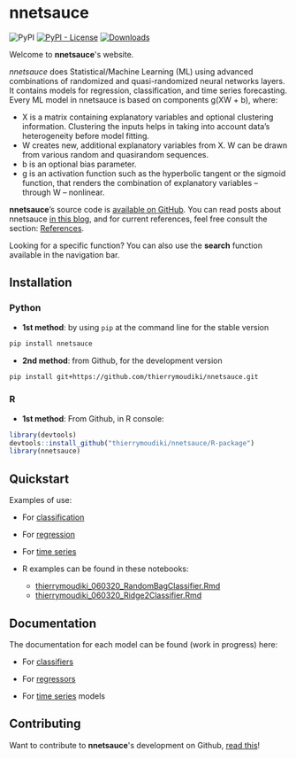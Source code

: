 

# nnetsauce

![PyPI](https://img.shields.io/pypi/v/nnetsauce) [![PyPI - License](https://img.shields.io/pypi/l/nnetsauce)](https://github.com/thierrymoudiki/nnetsauce/blob/master/LICENSE) [![Downloads](https://pepy.tech/badge/nnetsauce)](https://pepy.tech/project/nnetsauce)

Welcome to __nnetsauce__'s website.

_nnetsauce_ does Statistical/Machine Learning (ML) using advanced combinations of randomized and quasi-randomized neural networks layers. It contains models for regression, classification, and time series forecasting. Every ML model in nnetsauce is based on components g(XW + b), where:

   - X is a matrix containing explanatory variables and optional clustering information. Clustering the inputs helps in taking into account data’s heterogeneity before model fitting.
   - W creates new, additional explanatory variables from X. W can be drawn from various random and quasirandom sequences.
   - b is an optional bias parameter.
   - g is an activation function such as the hyperbolic tangent or the sigmoid function, that renders the combination of explanatory variables – through W – nonlinear.

__nnetsauce__’s source code is [available on GitHub](https://github.com/thierrymoudiki/nnetsauce). You can read posts about nnetsauce [in this blog](https://thierrymoudiki.github.io/blog/#QuasiRandomizedNN), and for current references, feel free consult the section: [References](REFERENCES.md).

Looking for a specific function? You can also use the __search__ function available in the navigation bar.

## Installation

### Python 

- __1st method__: by using `pip` at the command line for the stable version

```bash
pip install nnetsauce
```


- __2nd method__: from Github, for the development version

```bash
pip install git+https://github.com/thierrymoudiki/nnetsauce.git
```

### R 

- __1st method__: From Github, in R console:

```r
library(devtools)
devtools::install_github("thierrymoudiki/nnetsauce/R-package")
library(nnetsauce)
```

## Quickstart 

Examples of use: 

- For [classification](examples/classification.md)

- For [regression](examples/regressors.md)

- For [time series](examples/time_series.md)

- R examples can be found in these notebooks: 
   - [thierrymoudiki_060320_RandomBagClassifier.Rmd](https://github.com/Techtonique/nnetsauce/blob/master/nnetsauce/demo/thierrymoudiki_060320_RandomBagClassifier.Rmd)
   - [thierrymoudiki_060320_Ridge2Classifier.Rmd](https://github.com/Techtonique/nnetsauce/blob/master/nnetsauce/demo/thierrymoudiki_060320_Ridge2Classifier.Rmd)

## Documentation

The documentation for each model can be found (work in progress) here:

- For [classifiers](documentation/classifiers.md)

- For [regressors](documentation/regressors.md)

- For [time series](documentation/time_series.md) models


## Contributing

Want to contribute to __nnetsauce__'s development on Github, [read this](CONTRIBUTING.md)!